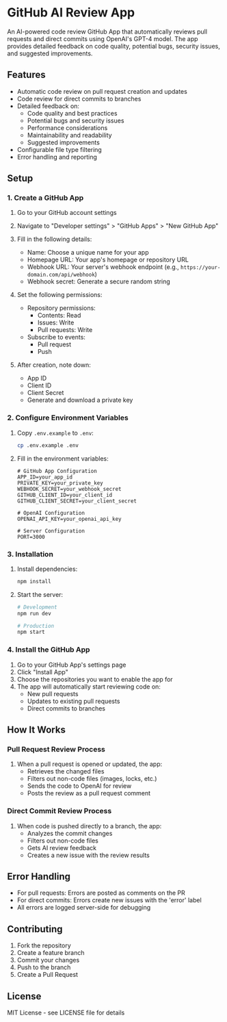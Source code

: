# GitHub AI Review App

An AI-powered code review GitHub App that automatically reviews pull requests and direct commits using OpenAI's GPT-4 model. The app provides detailed feedback on code quality, potential bugs, security issues, and suggested improvements.

## Features

- Automatic code review on pull request creation and updates
- Code review for direct commits to branches
- Detailed feedback on:
  - Code quality and best practices
  - Potential bugs and security issues
  - Performance considerations
  - Maintainability and readability
  - Suggested improvements
- Configurable file type filtering
- Error handling and reporting

## Setup

### 1. Create a GitHub App

1. Go to your GitHub account settings
2. Navigate to "Developer settings" > "GitHub Apps" > "New GitHub App"
3. Fill in the following details:
   - Name: Choose a unique name for your app
   - Homepage URL: Your app's homepage or repository URL
   - Webhook URL: Your server's webhook endpoint (e.g., `https://your-domain.com/api/webhook`)
   - Webhook secret: Generate a secure random string
   
4. Set the following permissions:
   - Repository permissions:
     - Contents: Read
     - Issues: Write
     - Pull requests: Write
   - Subscribe to events:
     - Pull request
     - Push

5. After creation, note down:
   - App ID
   - Client ID
   - Client Secret
   - Generate and download a private key

### 2. Configure Environment Variables

1. Copy `.env.example` to `.env`:
   ```bash
   cp .env.example .env
   ```

2. Fill in the environment variables:
   ```env
   # GitHub App Configuration
   APP_ID=your_app_id
   PRIVATE_KEY=your_private_key
   WEBHOOK_SECRET=your_webhook_secret
   GITHUB_CLIENT_ID=your_client_id
   GITHUB_CLIENT_SECRET=your_client_secret

   # OpenAI Configuration
   OPENAI_API_KEY=your_openai_api_key

   # Server Configuration
   PORT=3000
   ```

### 3. Installation

1. Install dependencies:
   ```bash
   npm install
   ```

2. Start the server:
   ```bash
   # Development
   npm run dev

   # Production
   npm start
   ```

### 4. Install the GitHub App

1. Go to your GitHub App's settings page
2. Click "Install App"
3. Choose the repositories you want to enable the app for
4. The app will automatically start reviewing code on:
   - New pull requests
   - Updates to existing pull requests
   - Direct commits to branches

## How It Works

### Pull Request Review Process

1. When a pull request is opened or updated, the app:
   - Retrieves the changed files
   - Filters out non-code files (images, locks, etc.)
   - Sends the code to OpenAI for review
   - Posts the review as a pull request comment

### Direct Commit Review Process

1. When code is pushed directly to a branch, the app:
   - Analyzes the commit changes
   - Filters out non-code files
   - Gets AI review feedback
   - Creates a new issue with the review results

## Error Handling

- For pull requests: Errors are posted as comments on the PR
- For direct commits: Errors create new issues with the 'error' label
- All errors are logged server-side for debugging

## Contributing

1. Fork the repository
2. Create a feature branch
3. Commit your changes
4. Push to the branch
5. Create a Pull Request

## License

MIT License - see LICENSE file for details
